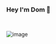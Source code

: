 <!--
**domjtalbot/domjtalbot** is a ✨ _special_ ✨ repository because its `README.md` (this file) appears on your GitHub profile.

Here are some ideas to get you started:

- 🔭 I’m currently working on ...
- 🌱 I’m currently learning ...
- 👯 I’m looking to collaborate on ...
- 🤔 I’m looking for help with ...
- 💬 Ask me about ...
- 📫 How to reach me: ...
- 😄 Pronouns: ...
- ⚡ Fun fact: ...
-->

### Hey I'm Dom 👋

<br/> 

![image](https://user-images.githubusercontent.com/3301714/133595002-c5f4b0ce-5331-4bd4-8a43-4dcb9da44b60.png)
